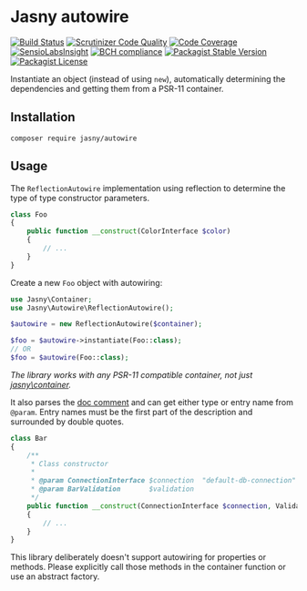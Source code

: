Jasny autowire
===

[![Build Status](https://travis-ci.org/jasny/autowire.svg?branch=master)](https://travis-ci.org/jasny/{{library}})
[![Scrutinizer Code Quality](https://scrutinizer-ci.com/g/jasny/autowire/badges/quality-score.png?b=master)](https://scrutinizer-ci.com/g/jasny/{{library}}/?branch=master)
[![Code Coverage](https://scrutinizer-ci.com/g/jasny/autowire/badges/coverage.png?b=master)](https://scrutinizer-ci.com/g/jasny/{{library}}/?branch=master)
[![SensioLabsInsight](https://insight.sensiolabs.com/projects/6c5ec45d-5570-4e50-87ce-39cabc237f2b/mini.png)](https://insight.sensiolabs.com/projects/6c5ec45d-5570-4e50-87ce-39cabc237f2b)
[![BCH compliance](https://bettercodehub.com/edge/badge/jasny/autowire?branch=master)](https://bettercodehub.com/)
[![Packagist Stable Version](https://img.shields.io/packagist/v/jasny/autowire.svg)](https://packagist.org/packages/jasny/{{library}})
[![Packagist License](https://img.shields.io/packagist/l/jasny/autowire.svg)](https://packagist.org/packages/jasny/{{library}})

Instantiate an object (instead of using `new`), automatically determining the dependencies and getting them from a PSR-11 container.

Installation
---

    composer require jasny/autowire

Usage
---

The `ReflectionAutowire` implementation using reflection to determine the type of type constructor parameters.


```php
class Foo
{
    public function __construct(ColorInterface $color)
    {
        // ...
    }
}
```

Create a new `Foo` object with autowiring:

```php
use Jasny\Container;
use Jasny\Autowire\ReflectionAutowire();

$autowire = new ReflectionAutowire($container);

$foo = $autowire->instantiate(Foo::class);
// OR
$foo = $autowire(Foo::class);
```

_The library works with any PSR-11 compatible container, not just [jasny\container](https://github.com/jasny/container)._


It also parses the [doc comment](http://php.net/reflectionclass.getdoccomment) and can get either type or entry name
from `@param`. Entry names must be the first part of the description and surrounded by double quotes.

```php
class Bar
{
    /**
     * Class constructor
     *
     * @param ConnectionInterface $connection  "default-db-connection"
     * @param BarValidation       $validation
     */
    public function __construct(ConnectionInterface $connection, ValidationInterface $validation)
    {
        // ...
    }
}
```

This library deliberately doesn't support autowiring for properties or methods. Please explicitly call those methods in
the container function or use an abstract factory.

